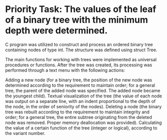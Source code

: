 # Priority Task: The values of the leaf of a binary tree with the minimum depth were determined.

C program was utilized to construct and process an ordered binary tree containing nodes of type int. The structure was defined using struct Tree.

The main functions for working with trees were implemented as universal procedures or functions. After the tree was created, its processing was performed through a text menu with the following actions:

Adding a new node (for a binary tree, the position of the new node was determined according to the requirement to maintain order; for a general tree, the parent of the added node was specified. The added node became the youngest child).
Textual visualization of the tree (the value of each node was output on a separate line, with an indent proportional to the depth of the node, in the order of seniority of the nodes).
Deleting a node (the binary tree was rebuilt according to the requirement to maintain integrity and order; for a general tree, the entire subtree originating from the deleted node was removed. Proper memory deallocation was provided).
Calculating the value of a certain function of the tree (integer or logical), according to the variant number.

